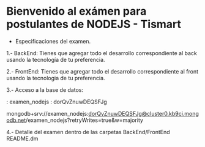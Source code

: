 # Bienvenido al exámen para postulantes de NODEJS - Tismart

- Especificaciones del examen.

1.- BackEnd: Tienes que agregar todo el desarrollo correspondiente al back usando la tecnología de tu preferencia.

2.- FrontEnd: Tienes que agregar todo el desarrollo correspondiente al front usando la tecnologia de tu preferencia.

3.- Acceso a la base de datos:

<database>: examen_nodejs
<password>: dorQvZnuwDEQSFJg

mongodb+srv://examen_nodejs:dorQvZnuwDEQSFJg@cluster0.kb9ci.mongodb.net/examen_nodejs?retryWrites=true&w=majority

4.- Detalle del examen dentro de las carpetas BackEnd/FrontEnd README.dm